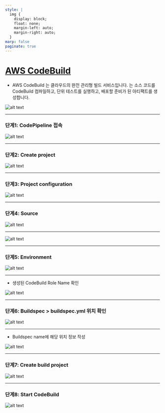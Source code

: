 ```yaml
---
style: |
  img {
    display: block;
    float: none;
    margin-left: auto;
    margin-right: auto;
  }
marp: false
paginate: true
---
```

# [AWS CodeBuild](https://docs.aws.amazon.com/ko_kr/codebuild/latest/userguide/welcome.html)
- AWS CodeBuild 는 클라우드의 완전 관리형 빌드 서비스입니다. 는 소스 코드를 CodeBuild 컴파일하고, 단위 테스트를 실행하고, 배포할 준비가 된 아티팩트를 생성합니다.

![alt text](image-26.png)

---
### 단계1: CodePipeline 접속 
![alt text](image-21.png)

---
### 단계2: Create project
![alt text](image-27.png)

---
### 단계3: Project configuration
![alt text](image-28.png)

---
### 단계4: Source
![alt text](image-29.png)

---
![alt text](image-30.png)

---
### 단계5: Environment
![alt text](image-31.png)

---
- 생성된 CodeBuild Role Name 확인 

![alt text](image-32.png)

---
### 단계6: Buildspec > buildspec.yml 위치 확인 
![alt text](image-34.png)

---
- Buildspec name에 해당 위치 정보 작성 

![alt text](image-33.png)

---
### 단계7: Create build project
![alt text](image-35.png)

---
### 단계8: Start CodeBuild 
![alt text](image-36.png)



